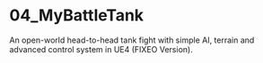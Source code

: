 # 04_MyBattleTank
An open-world head-to-head tank fight with simple AI, terrain and advanced control system in UE4 (FIXEO Version).
